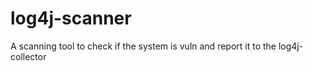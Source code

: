 # log4j-scanner
A scanning tool to check if the system is vuln and report it to the log4j-collector
